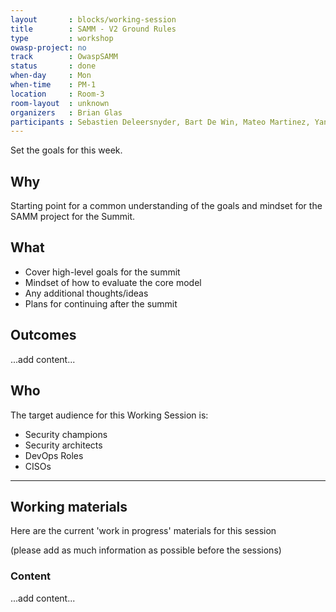 ```yaml
---
layout       : blocks/working-session
title        : SAMM - V2 Ground Rules
type         : workshop
owasp-project: no
track        : OwaspSAMM
status       : done
when-day     : Mon
when-time    : PM-1
location     : Room-3
room-layout  : unknown
organizers   : Brian Glas
participants : Sebastien Deleersnyder, Bart De Win, Mateo Martinez, Yan Kravchenko, Timo Pagel, Viktor Lindstrom, Irene Michlin, Fabien Thalgott
---
```


Set the goals for this week.

## Why

Starting point for a common understanding of the goals and mindset for the SAMM project for the Summit.

## What

- Cover high-level goals for the summit
- Mindset of how to evaluate the core model
- Any additional thoughts/ideas
- Plans for continuing after the summit

## Outcomes

...add content...

## Who

The target audience for this Working Session is:

- Security champions
- Security architects
- DevOps Roles
- CISOs

--- 

## Working materials

Here are the current 'work in progress' materials for this session 

(please add as much information as possible before the sessions)

### Content

...add content...
